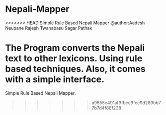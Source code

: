 Nepali-Mapper
=============

<<<<<<< HEAD
Simple Rule Based Nepali Mapper
@author:Aadesh Neupane
	Rajesh Twanabasu
	Sagar Pathak

The Program converts the Nepali text to other lexicons. Using rule based 
techniques.
Also, it comes with a simple interface.
=======
Simple Rule Based Nepali Mapper.
>>>>>>> a9655e491af9fbcc9fec9d289bb77b7d4f88f238
